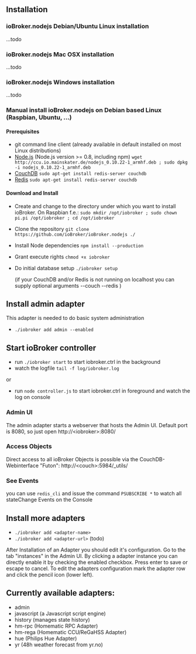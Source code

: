 ## Installation


### ioBroker.nodejs Debian/Ubuntu Linux installation

...todo

### ioBroker.nodejs Mac OSX installation

...todo

###  ioBroker.nodejs Windows installation

...todo

### Manual install ioBroker.nodejs on Debian based Linux (Raspbian, Ubuntu, ...)

#### Prerequisites

* git command line client (already available in default installed on most Linux distributions)
* [Node.js](http://nodejs.org) (Node.js version >= 0.8, including npm) ```wget http://ccu.io.mainskater.de/nodejs_0.10.22-1_armhf.deb ; sudo dpkg -i nodejs_0.10.22-1_armhf.deb```
* [CouchDB](http://couchdb.apache.org/) ```sudo apt-get install redis-server couchdb```
* [Redis](http://redis.io/) ```sudo apt-get install redis-server couchdb```

#### Download and Install

* Create and change to the directory under which you want to install ioBroker. On Raspbian f.e.: ```sudo mkdir /opt/iobroker ; sudo chown pi.pi /opt/iobroker ; cd /opt/iobroker```
* Clone the repository ```git clone https://github.com/ioBroker/ioBroker.nodejs ./```
* Install Node dependencies ```npm install --production```
* Grant execute rights ```chmod +x iobroker```
* Do initial database setup ```./iobroker setup```

    (if your CouchDB and/or Redis is not running on localhost you can supply optional arguments --couch <host> --redis <host>)

## Install admin adapter

This adapter is needed to do basic system administration

*   ```./iobroker add admin --enabled```

## Start ioBroker controller

* run ```./iobroker start``` to start iobroker.ctrl in the background
* watch the logfile ```tail -f log/iobroker.log```

or

* run ```node controller.js``` to start iobroker.ctrl in foreground and watch the log on console


### Admin UI

The admin adapter starts a webserver that hosts the Admin UI. Default port is 8080, so just open http://&lt;iobroker&gt;:8080/


### Access Objects

Direct access to all ioBroker Objects is possible via the CouchDB-Webinterface "Futon": http://&lt;couch&gt;:5984/_utils/

### See Events

you can use ```redis_cli``` and issue the command ```PSUBSCRIBE *``` to watch all stateChange Events on the Console


## Install more adapters

* ```./iobroker add <adapter-name>```
* ```./iobroker add <adapter-url>``` (todo)

After Installation of an Adapter you should edit it's configuration. Go to the tab "instances" in the Admin UI.
By clicking a adapter instance you can directly enable it by checking the enabled checkbox. Press enter to save or escape
to cancel.
To edit the adapters configuration mark the adapter row and click the pencil icon (lower left).

## Currently available adapters:

* admin
* javascript (a Javascript script engine)
* history (manages state history)
* hm-rpc (Homematic RPC Adapter)
* hm-rega (Homematic CCU/ReGaHSS Adapter)
* hue (Philips Hue Adapter)
* yr (48h weather forecast from yr.no)


